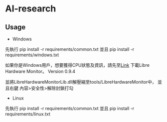 # AI-research

## Usage

* Windows

先執行 pip install -r requirements/common.txt
並且 pip install -r requirements/windows.txt

如果你是Windows用戶，想要獲得CPU狀態及資訊，請先至[Link](https://github.com/LibreHardwareMonitor/LibreHardwareMonitor/releases/tag/v0.9.4) 下載Libre Hardware Monitor。 Version 0.9.4

並將LibreHardwareMonitorLib.dll解壓縮至tools/LibreHardwareMonitor中， 並且右鍵 內容>安全性>解除封鎖打勾

* Linux

先執行 pip install -r requirements/common.txt
並且 pip install -r requirements/linux.txt
